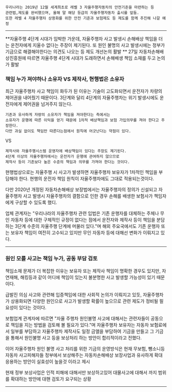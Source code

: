 ```
우리나라는 2019년 12월 세계최초로 레벨 3 자율주행자동차의 안전기준을 마련하는 등 
관련법,제도를 완비했으며, 올해 말 해당 등급의 자율주행자동차 출시를 앞둠. 
또한 레벨 4 자율주행차 상용화를 위한 안전 기준과 보험제도 등 제도를 함께 추진해 나갈 예정
```

---

**자율주행 4단계 시대가 임박한 가운데, 자율주행차 사고 발생시 손해배상 책임을 더는 운전자에게 지울수 없다는 주장이 제기된다. 또 원인 불명의 사고 발생시에는 정부가 기금으로 해결해야한다는 의견도 나오는 등 제도 개선논의 활발 **
27일 자동차손해배상진흥원에 따르면 자율주행 4단계 시대가 도래하면서 손해배생 책임 소재를 두고 논의가 활발 

### 책임 누가 져야하나 소유자 VS 제작사, 현행법은 소유자

최근 자율주행차 사고 책임이 화두가 된 이유는 기술이 고도화되면서 운전자가 차량의 제어권을 내어줬기 때문이다. 3단계와 달리 4단계의 자율주행차는 위기 발생시에도 운전자에게 제어권을 넘겨주지 않는다. 

```
기존과 유사하게 자량의 소유자가 책임을 져야한다는 측에서는 
소유자가 운행에 따른 이익을 얻기 때문에 1차적 배상책임과 보험 가입의무를 져야 한다고 주장한다. 
다만 과실 없이도 책임만 따른다는점에서 원칙에 어긋난다는 약점이 있다.
```

VS

```
제작사와 자율주행시스템 운영자에 배상책임이 있다는 주장도 제기된다. 
4단계 이상의 자율주행차에서는 운전자가 운행에 관여하지 않으므로 
제작사 등이 기존보다 높은 수준의 책임과 의무를 가져야 한다는 것이다. 
```

현행법상으로는 자율주행 시 사고가 발생하면 자율주행차 보유자가 1차적인 책임을 부담해야 한다. 현행의 운전자 책임 원칙이 자율주행차에도 그대로 적용되는것이다. 

다만 2020년 개정된 자동차손해배상 보장법에서는 자율주행자의 정의가 신설되고 자율주행차 사고 발생시 자율주행차의 결함으로 인한 경우 손해를 배생한 보험사가 책임자에게 구상할 수 있도록 했디.

업체 관계자는 "우리나라의 자율주행차 관련 입법은 기존 운행자를 대체하는 주체나 무인 자동차 등에 대한 구체적인 규정이 없다는 점에서 운전자와 제작사 등이 책임을 분담하는 3단계 수준의 자율주행 단계에 머물러 있다."며 해외 주요국에서도 기존 운행자 또는 보유자 책임이 여전히 고수되고 있지만 무인 자동차 등에 대해선 변화가 이뤄지고 있다. 

---

### 원인 모를 사고는 책임 누가, 공동 부담 검토 

책임소재 문제가 더 복잡한 이유는 보유자 또는 제작사 책임이 명확한 경우도 있지만, 자연재해, 해킹등과 같이 어디에 책임이 있는지 불분명한 사고 발생할 가능성이 있기 때문이다. 

급발진 의심 사고와 관련해 입증책임에 대한 사회적 논의가 이뤄지고 있듯, 자율주행차가 상용화되면 다양한 원인으로 사고가 발생할 확률이 높으므로 관련 제도가 정비될 필요성이 있다는 것이다.

보험업계 관계자에 따르면 "자율 주행차 원인불명 사고에 대해서는 관련자들이 공동으로 책임을 지는 방법을 검토해 볼 필요가 있다."며 자율주행차 보유자는 자동차 보험료에서 일부를 부담하고 자율주행차 제작사도 일정 금앨을 부담하여 기금을 만들고 그 기금을 통해서 원인불명 사고 등을 보상처리 하는 방안이 합리적이라고 전했다.

이어 자율주행차 원인 불명 사고 처리를 위한 기금의 운영방식은 현재 무보험, 뺑소니등 자동차 사고피해자들 정부에서 보상해주는 자동차손해배상 보장사업과 유사하게 확대 응용하는 방안이 실효성이 높을것 이라고 제시

현재 정부 보상사업은 인적 피해에 대해서만 보상하고있어 대물사고에 대해서 까지 범위를 확대하는 방안에 대핸 검토가 요구되는 상황

---

